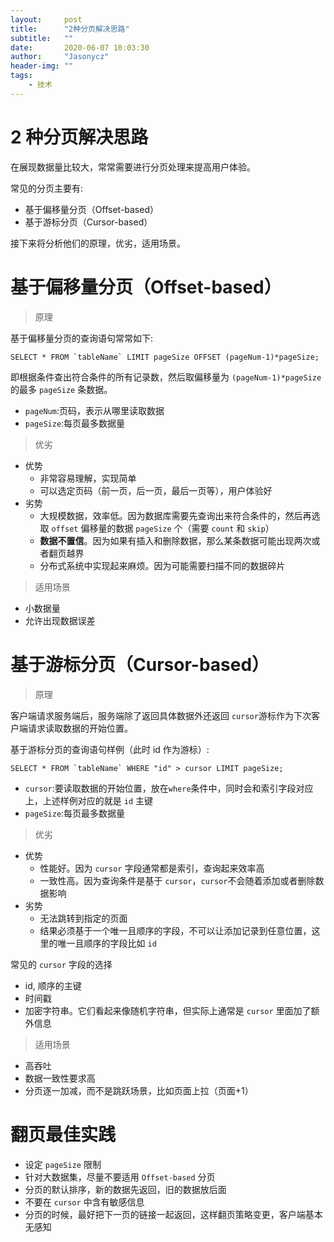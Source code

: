 ```yaml
---
layout:     post
title:      "2种分页解决思路"
subtitle:   ""
date:       2020-06-07 10:03:30
author:     "Jasonycz"
header-img: ""
tags:
    - 技术
---
```


# 2 种分页解决思路
在展现数据量比较大，常常需要进行分页处理来提高用户体验。

常见的分页主要有:
- 基于偏移量分页（Offset-based）
- 基于游标分页（Cursor-based）

接下来将分析他们的原理，优劣，适用场景。

# 基于偏移量分页（Offset-based）
> 原理

基于偏移量分页的查询语句常常如下:
```
SELECT * FROM `tableName` LIMIT pageSize OFFSET (pageNum-1)*pageSize;
```
即根据条件查出符合条件的所有记录数，然后取偏移量为 `(pageNum-1)*pageSize` 的最多 `pageSize` 条数据。

- `pageNum`:页码，表示从哪里读取数据
- `pageSize`:每页最多数据量


> 优劣

- 优势
  - 非常容易理解，实现简单
  - 可以选定页码（前一页，后一页，最后一页等），用户体验好
- 劣势
  - 大规模数据，效率低。因为数据库需要先查询出来符合条件的，然后再选取 `offset` 偏移量的数据 `pageSize` 个（需要 `count` 和 `skip`）
  - **数据不置信**。因为如果有插入和删除数据，那么某条数据可能出现两次或者翻页越界
  - 分布式系统中实现起来麻烦。因为可能需要扫描不同的数据碎片

> 适用场景

- 小数据量
- 允许出现数据误差

# 基于游标分页（Cursor-based）
> 原理

客户端请求服务端后，服务端除了返回具体数据外还返回 `cursor`游标作为下次客户端请求读取数据的开始位置。

基于游标分页的查询语句样例（此时 id 作为游标）:
```
SELECT * FROM `tableName` WHERE "id" > cursor LIMIT pageSize;
```

- `cursor`:要读取数据的开始位置，放在`where`条件中，同时会和索引字段对应上，上述样例对应的就是 `id` 主键
- `pageSize`:每页最多数据量


> 优劣

- 优势
  - 性能好。因为 `cursor` 字段通常都是索引，查询起来效率高
  - 一致性高。因为查询条件是基于 `cursor`，`cursor`不会随着添加或者删除数据影响
- 劣势
  - 无法跳转到指定的页面
  - 结果必须基于一个唯一且顺序的字段，不可以让添加记录到任意位置，这里的唯一且顺序的字段比如 `id`

常见的 `cursor` 字段的选择
- id, 顺序的主键
- 时间戳
- 加密字符串。它们看起来像随机字符串，但实际上通常是 `cursor` 里面加了额外信息

> 适用场景

- 高吞吐
- 数据一致性要求高
- 分页逐一加减，而不是跳跃场景，比如页面上拉（页面+1）

# 翻页最佳实践
- 设定 `pageSize` 限制
- 针对大数据集，尽量不要适用 `Offset-based` 分页
- 分页的默认排序，新的数据先返回，旧的数据放后面
- 不要在 `cursor` 中含有敏感信息
- 分页的时候，最好把下一页的链接一起返回，这样翻页策略变更，客户端基本无感知
